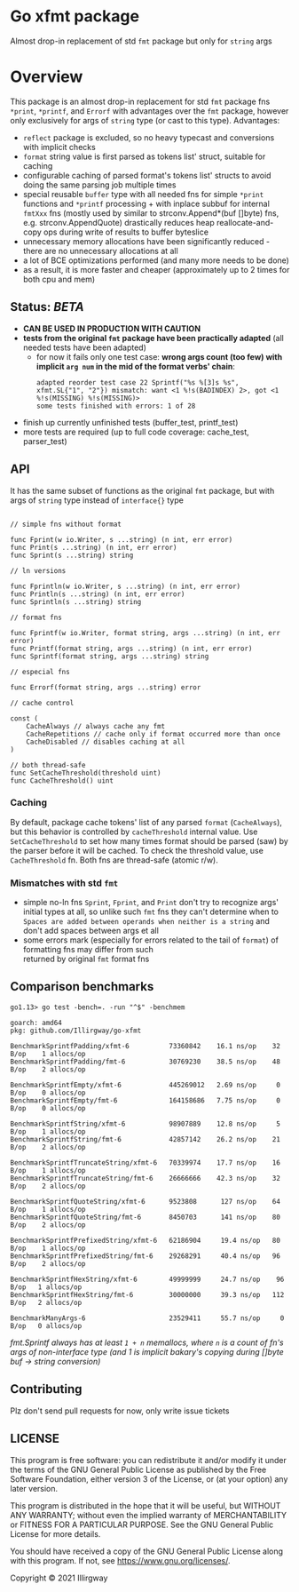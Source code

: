 
# Go xfmt package
Almost drop-in replacement of std `fmt` package but only for `string` args

# Overview
This package is an almost drop-in replacement for std `fmt` package fns `*print`, `*printf`, and
`Errorf` with advantages over the `fmt` package, however only exclusively for args of `string` type 
(or cast to this type). Advantages:
* `reflect` package is excluded, so no heavy typecast and conversions with implicit checks
* `format` string value is first parsed as tokens list' struct, suitable for caching
* configurable caching of parsed format's tokens list' structs to avoid doing the same parsing job multiple times
* special reusable `buffer` type with all needed fns for simple `*print` functions and `*printf` processing + 
  with inplace subbuf for internal `fmtXxx` fns (mostly used by similar to strconv.Append*(buf []byte) fns, e.g. 
  strconv.AppendQuote) drastically reduces heap reallocate-and-copy ops during write of results to buffer byteslice
* unnecessary memory allocations have been significantly reduced - there are no unnecessary allocations at all
* a lot of BCE optimizations performed (and many more needs to be done)
* as a result, it is more faster and cheaper (approximately up to 2 times for both cpu and mem)

## Status: _BETA_
* **CAN BE USED IN PRODUCTION WITH CAUTION**
* **tests from the original `fmt` package have been practically adapted** (all needed tests have been adapted)
  - for now it fails only one test case: **wrong args count (too few) with implicit `arg num` in the mid of the format 
    verbs' chain**: 
    ```
    adapted reorder test case 22 Sprintf("%s %[3]s %s", xfmt.SL{"1", "2"}) mismatch: want <1 %!s(BADINDEX) 2>, got <1 %!s(MISSING) %!s(MISSING)>
    some tests finished with errors: 1 of 28
    ```
* finish up currently unfinished tests (buffer_test, printf_test)
* more tests are required (up to full code coverage: cache_test, parser_test)

## API
It has the same subset of functions as the original `fmt` package, but with args of `string` type instead of 
`interface{}` type

```gotemplate

// simple fns without format

func Fprint(w io.Writer, s ...string) (n int, err error)
func Print(s ...string) (n int, err error)
func Sprint(s ...string) string

// ln versions

func Fprintln(w io.Writer, s ...string) (n int, err error)
func Println(s ...string) (n int, err error)
func Sprintln(s ...string) string 

// format fns

func Fprintf(w io.Writer, format string, args ...string) (n int, err error)
func Printf(format string, args ...string) (n int, err error)
func Sprintf(format string, args ...string) string

// especial fns

func Errorf(format string, args ...string) error

// cache control

const (
	CacheAlways // always cache any fmt
	CacheRepetitions // cache only if format occurred more than once
	CacheDisabled // disables caching at all
)

// both thread-safe
func SetCacheThreshold(threshold uint)
func CacheThreshold() uint

```
 
### Caching

By default, package cache tokens' list of any parsed `format` (`CacheAlways`), but this behavior is controlled by 
`cacheThreshold` internal value. Use `SetCacheThreshold` to set how many times format should be parsed (saw)
by the parser before it will be cached. To check the threshold value, use `CacheThreshold` fn. Both fns are 
thread-safe (atomic r/w).

 
### Mismatches with std `fmt`
* simple no-ln fns `Sprint`, `Fprint`, and `Print` don't try to recognize args' initial types at all, so unlike such 
  `fmt` fns they can't determine when to `Spaces are added between operands when neither is a string` and
  don't add spaces between args et all
* some errors mark (especially for errors related to the tail of `format`) of formatting fns may differ from such  
  returned by original `fmt` format fns

## Comparison benchmarks

```
go1.13> go test -bench=. -run "^$" -benchmem

goarch: amd64
pkg: github.com/Illirgway/go-xfmt

BenchmarkSprintfPadding/xfmt-6          73360842    16.1 ns/op    32 B/op    1 allocs/op
BenchmarkSprintfPadding/fmt-6           30769230    38.5 ns/op    48 B/op    2 allocs/op

BenchmarkSprintfEmpty/xfmt-6            445269012   2.69 ns/op     0 B/op    0 allocs/op
BenchmarkSprintfEmpty/fmt-6             164158686   7.75 ns/op     0 B/op    0 allocs/op

BenchmarkSprintfString/xfmt-6           98907889    12.8 ns/op     5 B/op    1 allocs/op
BenchmarkSprintfString/fmt-6            42857142    26.2 ns/op    21 B/op    2 allocs/op

BenchmarkSprintfTruncateString/xfmt-6   70339974    17.7 ns/op    16 B/op    1 allocs/op
BenchmarkSprintfTruncateString/fmt-6    26666666    42.3 ns/op    32 B/op    2 allocs/op

BenchmarkSprintfQuoteString/xfmt-6      9523808      127 ns/op    64 B/op    1 allocs/op
BenchmarkSprintfQuoteString/fmt-6       8450703      141 ns/op    80 B/op    2 allocs/op

BenchmarkSprintfPrefixedString/xfmt-6   62186904     19.4 ns/op   80 B/op    1 allocs/op
BenchmarkSprintfPrefixedString/fmt-6    29268291     40.4 ns/op   96 B/op    2 allocs/op

BenchmarkSprintfHexString/xfmt-6        49999999     24.7 ns/op    96 B/op   1 allocs/op
BenchmarkSprintfHexString/fmt-6         30000000     39.3 ns/op   112 B/op   2 allocs/op

BenchmarkManyArgs-6                     23529411     55.7 ns/op     0 B/op   0 allocs/op

```

*fmt.Sprintf always has at least `1 + n` memallocs, where `n` is a count of fn's args of non-interface 
type (and 1 is implicit bakary's copying during []byte buf -> string conversion)*

## Contributing

Plz don't send pull requests for now, only write issue tickets

## LICENSE

This program is free software: you can redistribute it and/or modify it under the terms of the 
GNU General Public License as published by the Free Software Foundation, either version 3 of the License, 
or (at your option) any later version.

This program is distributed in the hope that it will be useful, but WITHOUT ANY WARRANTY; without even the implied 
warranty of MERCHANTABILITY or FITNESS FOR A PARTICULAR PURPOSE. See the GNU General Public License for more details.

You should have received a copy of the GNU General Public License along with this program.
If not, see <https://www.gnu.org/licenses/>.

Copyright &copy; 2021 Illirgway
